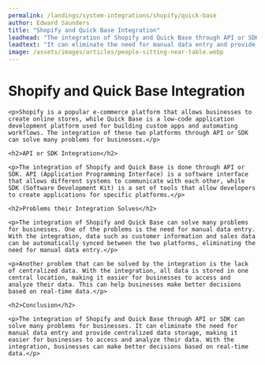```yaml
---
permalink: /landings/system-integrations/shopify/quick-base
author: Edward Saunders
title: "Shopify and Quick Base Integration"
leadhead: "The integration of Shopify and Quick Base through API or SDK can solve many problems for businesses"
leadtext: "It can eliminate the need for manual data entry and provide centralized data storage, making it easier for businesses to access and analyze their data. With the integration, businesses can make better decisions based on real-time data."
image: /assets/images/articles/people-sitting-near-table.webp
---
```

<div class="arttext">
	<h1>Shopify and Quick Base Integration</h1>

	<p>Shopify is a popular e-commerce platform that allows businesses to create online stores, while Quick Base is a low-code application development platform used for building custom apps and automating workflows. The integration of these two platforms through API or SDK can solve many problems for businesses.</p>

	<h2>API or SDK Integration</h2>

	<p>The integration of Shopify and Quick Base is done through API or SDK. API (Application Programming Interface) is a software interface that allows different systems to communicate with each other, while SDK (Software Development Kit) is a set of tools that allow developers to create applications for specific platforms.</p>

	<h2>Problems their Integration Solves</h2>

	<p>The integration of Shopify and Quick Base can solve many problems for businesses. One of the problems is the need for manual data entry. With the integration, data such as customer information and sales data can be automatically synced between the two platforms, eliminating the need for manual data entry.</p>

	<p>Another problem that can be solved by the integration is the lack of centralized data. With the integration, all data is stored in one central location, making it easier for businesses to access and analyze their data. This can help businesses make better decisions based on real-time data.</p>

	<h2>Conclusion</h2>

	<p>The integration of Shopify and Quick Base through API or SDK can solve many problems for businesses. It can eliminate the need for manual data entry and provide centralized data storage, making it easier for businesses to access and analyze their data. With the integration, businesses can make better decisions based on real-time data.</p>

</div>